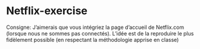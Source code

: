 # Netflix-exercise
Consigne: J’aimerais que vous intégriez la page d’accueil de Netflix.com (lorsque nous ne sommes pas connectés). L’idée est de la reproduire le plus fidèlement possible (en respectant la méthodologie apprise en classe)
